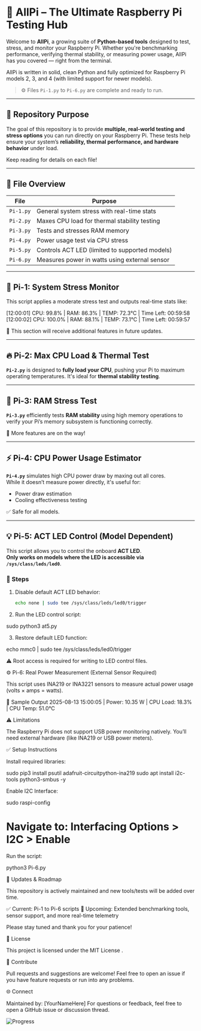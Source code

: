 # 🧠 AllPi – The Ultimate Raspberry Pi Testing Hub

Welcome to **AllPi**, a growing suite of **Python-based tools** designed to test, stress, and monitor your Raspberry Pi. Whether you're benchmarking performance, verifying thermal stability, or measuring power usage, AllPi has you covered — right from the terminal.

AllPi is written in solid, clean Python and fully optimized for Raspberry Pi models 2, 3, and 4 (with limited support for newer models).

> ⚙️ Files `Pi-1.py` to `Pi-6.py` are complete and ready to run.

---

## 📂 Repository Purpose

The goal of this repository is to provide **multiple, real-world testing and stress options** you can run directly on your Raspberry Pi. These tests help ensure your system’s **reliability, thermal performance, and hardware behavior** under load.

Keep reading for details on each file!

---

## 📄 File Overview

| File        | Purpose                                       |
|-------------|-----------------------------------------------|
| `Pi-1.py`   | General system stress with real-time stats    |
| `Pi-2.py`   | Maxes CPU load for thermal stability testing  |
| `Pi-3.py`   | Tests and stresses RAM memory                 |
| `Pi-4.py`   | Power usage test via CPU stress               |
| `Pi-5.py`   | Controls ACT LED (limited to supported models)|
| `Pi-6.py`   | Measures power in watts using external sensor |

---

## 🧪 Pi-1: System Stress Monitor

This script applies a moderate stress test and outputs real-time stats like:

[12:00:01] CPU: 99.8% | RAM: 86.3% | TEMP: 72.3°C | Time Left: 00:59:58
[12:00:02] CPU: 100.0% | RAM: 88.1% | TEMP: 73.1°C | Time Left: 00:59:57


🔄 This section will receive additional features in future updates.

---

## 🔥 Pi-2: Max CPU Load & Thermal Test

**`Pi-2.py`** is designed to **fully load your CPU**, pushing your Pi to maximum operating temperatures. It's ideal for **thermal stability testing**.

---

## 🧠 Pi-3: RAM Stress Test

**`Pi-3.py`** efficiently tests **RAM stability** using high memory operations to verify your Pi’s memory subsystem is functioning correctly.

🔄 More features are on the way!

---

## ⚡ Pi-4: CPU Power Usage Estimator

**`Pi-4.py`** simulates high CPU power draw by maxing out all cores.  
While it doesn’t measure power directly, it's useful for:

- Power draw estimation
- Cooling effectiveness testing

✅ Safe for all models.

---

## 💡 Pi-5: ACT LED Control (Model Dependent)

This script allows you to control the onboard **ACT LED**.  
**Only works on models where the LED is accessible via `/sys/class/leds/led0`**.

### 🧰 Steps

1. Disable default ACT LED behavior:
   ```bash
   echo none | sudo tee /sys/class/leds/led0/trigger

2. Run the LED control script:

sudo python3 at5.py


3. Restore default LED function:

echo mmc0 | sudo tee /sys/class/leds/led0/trigger


⚠️ Root access is required for writing to LED control files.

⚙️ Pi-6: Real Power Measurement (External Sensor Required)

This script uses INA219 or INA3221 sensors to measure actual power usage (volts × amps = watts).

🧪 Sample Output
2025-08-13 15:00:05 | Power: 10.35 W | CPU Load: 18.3% | CPU Temp: 51.0°C

⚠️ Limitations

The Raspberry Pi does not support USB power monitoring natively.
You’ll need external hardware (like INA219 or USB power meters).

✅ Setup Instructions

Install required libraries:

sudo pip3 install psutil adafruit-circuitpython-ina219
sudo apt install i2c-tools python3-smbus -y


Enable I2C Interface:

sudo raspi-config
# Navigate to: Interfacing Options > I2C > Enable


Run the script:

python3 Pi-6.py

🔄 Updates & Roadmap

This repository is actively maintained and new tools/tests will be added over time.

✅ Current: Pi-1 to Pi-6 scripts
🚧 Upcoming: Extended benchmarking tools, sensor support, and more real-time telemetry

Please stay tuned and thank you for your patience!

📜 License

This project is licensed under the MIT License
.

🤝 Contribute

Pull requests and suggestions are welcome!
Feel free to open an issue if you have feature requests or run into any problems.

🌐 Connect

Maintained by: [YourNameHere]
For questions or feedback, feel free to open a GitHub issue or discussion thread.

![Progress](https://img.shields.io/badge/Progress-75%25-darkgreen)
